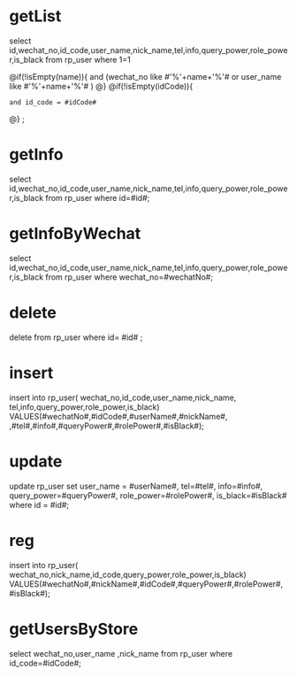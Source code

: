 getList
===
select id,wechat_no,id_code,user_name,nick_name,tel,info,query_power,role_power,is_black
from rp_user where 1=1

@if(!isEmpty(name)){
	and (wechat_no like  #'%'+name+'%'# or user_name like  #'%'+name+'%'# )
@}
@if(!isEmpty(idCode)){
	
	and id_code = #idCode#
@}
;

getInfo
===
select id,wechat_no,id_code,user_name,nick_name,tel,info,query_power,role_power,is_black
from rp_user   where id=#id#;

getInfoByWechat
===
select id,wechat_no,id_code,user_name,nick_name,tel,info,query_power,role_power,is_black
from rp_user  where wechat_no=#wechatNo#;

delete
===
delete from rp_user where id= #id# ;

insert
===
insert into rp_user( wechat_no,id_code,user_name,nick_name,
tel,info,query_power,role_power,is_black)
VALUES(#wechatNo#,#idCode#,#userName#,#nickName#,
,#tel#,#info#,#queryPower#,#rolePower#,#isBlack#);

update
===
update  rp_user
set user_name = #userName#,
tel=#tel#,
info=#info#,
query_power=#queryPower#,
role_power=#rolePower#,
is_black=#isBlack#
where id = #id#;

reg
===
insert into rp_user( wechat_no,nick_name,id_code,query_power,role_power,is_black)
VALUES(#wechatNo#,#nickName#,#idCode#,#queryPower#,#rolePower#,#isBlack#);

getUsersByStore
===
select wechat_no,user_name ,nick_name from rp_user where id_code=#idCode#;